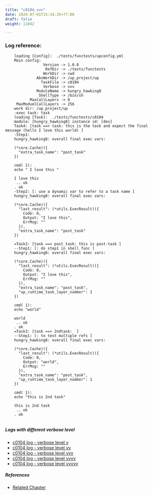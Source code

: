 ```yaml
---
title: "c0104_vvv"
date: 2020-07-01T15:34:35+77:00
draft: false
weight: 11042

---
```


### Log reference: <no value>

```
    loading [Config]:  ./tests/functests/upconfig.yml
    Main config:
                 Version -> 1.0.0
                  RefDir -> ./tests/functests
                 WorkDir -> cwd
              AbsWorkDir -> /up_project/up
                TaskFile -> c0104
                 Verbose -> vvv
              ModuleName -> hungry_hawking8
               ShellType -> /bin/sh
           MaxCallLayers -> 8
     MaxModuelCallLayers -> 256
    work dir: /up_project/up
    -exec task: task
    loading [Task]:  ./tests/functests/c0104
    module: [hungry_hawking8] instance id: [dev]
    Task4: [task ==> task: this is the task and expect the final message (hello I love this world) ]
    -Step1:
    hungry_hawking8: overall final exec vars:
    
    (*core.Cache)({
      "extra_task_name": "post_task"
    })
    
    cmd( 1):
    echo " I love this "
    
    I love this
     .. ok
    . ok
    -Step2: [: use a dynamic var to refer to a task name ]
    hungry_hawking8: overall final exec vars:
    
    (*core.Cache)({
      "last_result": (*utils.ExecResult)({
        Code: 0,
        Output: "I love this",
        ErrMsg: ""
      }),
      "extra_task_name": "post_task"
    })
    
    =Task2: [task ==> post_task: this is post-task ]
    --Step1: [: do step1 in shell func ]
    hungry_hawking8: overall final exec vars:
    
    (*core.Cache)({
      "last_result": (*utils.ExecResult)({
        Code: 0,
        Output: "I love this",
        ErrMsg: ""
      }),
      "extra_task_name": "post_task",
      "up_runtime_task_layer_number": 1
    })
    
    cmd( 1):
    echo "world"
    
    world
     .. ok
    . ok
    =Task3: [task ==> 2ndtask:  ]
    --Step1: [: to test multiple refs ]
    hungry_hawking8: overall final exec vars:
    
    (*core.Cache)({
      "last_result": (*utils.ExecResult)({
        Code: 0,
        Output: "world",
        ErrMsg: ""
      }),
      "extra_task_name": "post_task",
      "up_runtime_task_layer_number": 1
    })
    
    cmd( 1):
    echo "this is 2nd task"
    
    this is 2nd task
     .. ok
    . ok
    
```

##### Logs with different verbose level
* [c0104 log - verbose level v](../../logs/c0104_v)
* [c0104 log - verbose level vv](../../logs/c0104_vv)
* [c0104 log - verbose level vvv](../../logs/c0104_vvv)
* [c0104 log - verbose level vvvv](../../logs/c0104_vvvv)
* [c0104 log - verbose level vvvvv](../../logs/c0104_vvvvv)

##### References
* [Related Chapter](../../quick-start/c0104)
